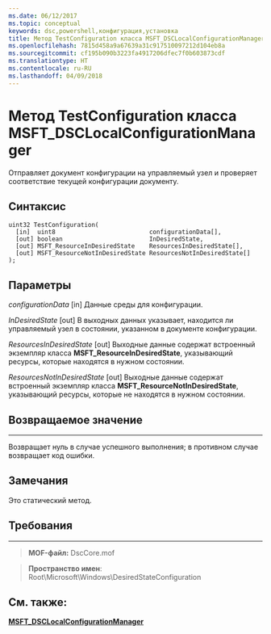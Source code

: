 ```yaml
---
ms.date: 06/12/2017
ms.topic: conceptual
keywords: dsc,powershell,конфигурация,установка
title: Метод TestConfiguration класса MSFT_DSCLocalConfigurationManager
ms.openlocfilehash: 7815d458a9a67639a31c917510097212d104eb8a
ms.sourcegitcommit: cf195b090b3223fa4917206dfec7f0b603873cdf
ms.translationtype: HT
ms.contentlocale: ru-RU
ms.lasthandoff: 04/09/2018
---
```

# <a name="testconfiguration-method-of-the-msftdsclocalconfigurationmanager-class"></a>Метод TestConfiguration класса MSFT_DSCLocalConfigurationManager

Отправляет документ конфигурации на управляемый узел и проверяет соответствие текущей конфигурации документу.

<a name="syntax"></a>Синтаксис
------

```mof
uint32 TestConfiguration(
  [in]  uint8                          configurationData[],
  [out] boolean                        InDesiredState,
  [out] MSFT_ResourceInDesiredState    ResourcesInDesiredState[],
  [out] MSFT_ResourceNotInDesiredState ResourcesNotInDesiredState[]
);
```

<a name="parameters"></a>Параметры
----------

*configurationData* \[in\] Данные среды для конфигурации.

*InDesiredState* \[out\] В выходных данных указывает, находится ли управляемый узел в состоянии, указанном в документе конфигурации.

*ResourcesInDesiredState* \[out\] Выходные данные содержат встроенный экземпляр класса **MSFT_ResourceInDesiredState**, указывающий ресурсы, которые находятся в нужном состоянии.

*ResourcesNotInDesiredState* \[out\] Выходные данные содержат встроенный экземпляр класса **MSFT_ResourceNotInDesiredState**, указывающий ресурсы, которые не находятся в нужном состоянии.

## <a name="return-value"></a>Возвращаемое значение
------------

Возвращает нуль в случае успешного выполнения; в противном случае возвращает код ошибки.

## <a name="remarks"></a>Замечания

Это статический метод.

## <a name="requirements"></a>Требования
------------
>**MOF-файл:** DscCore.mof

>**Пространство имен**: Root\Microsoft\Windows\DesiredStateConfiguration


## <a name="see-also"></a>См. также:


[**MSFT_DSCLocalConfigurationManager**](msft-dsclocalconfigurationmanager.md)